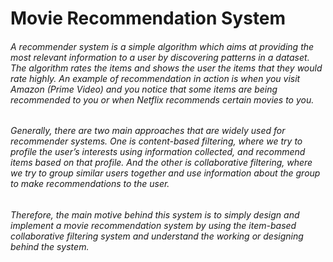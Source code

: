 # Movie Recommendation System

###### A recommender system is a simple algorithm which aims at providing the most relevant information to a user by discovering patterns in a dataset. The algorithm rates the items and shows the user the items that they would rate highly. An example of recommendation in action is when you visit Amazon (Prime Video) and you notice that some items are being recommended to you or when Netflix recommends certain movies to you.

###### Generally, there are two main approaches that are widely used for recommender systems. One is content-based filtering, where we try to profile the user’s interests using information collected, and recommend items based on that profile. And the other is collaborative filtering, where we try to group similar users together and use information about the group to make recommendations to the user.

###### Therefore, the main motive behind this system is to simply design and implement a movie recommendation system by using the item-based collaborative filtering system and understand the working or designing behind the system.

